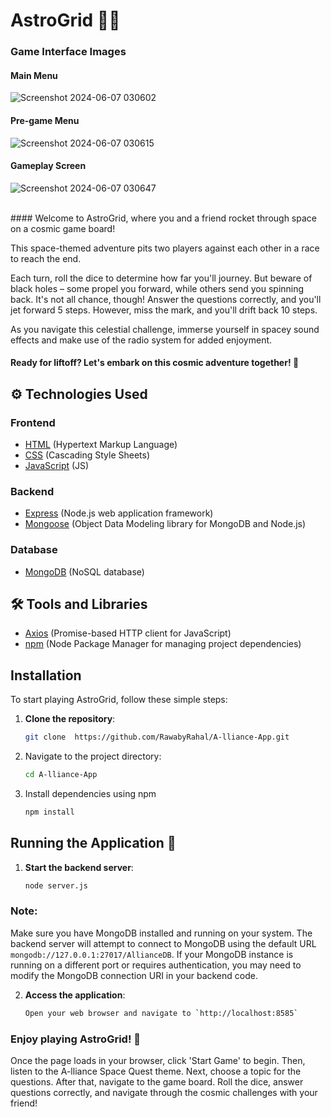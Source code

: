 # AstroGrid 🚀🌌

### Game Interface Images
#### Main Menu

![Screenshot 2024-06-07 030602](https://github.com/RawabyRahal/A-lliance-App/assets/70092095/0a0124bb-267d-4cef-8d40-2f1ff220e481)

#### Pre-game Menu

![Screenshot 2024-06-07 030615](https://github.com/RawabyRahal/A-lliance-App/assets/70092095/e786b08c-3805-4e23-911a-4b9df91d0f4c)

#### Gameplay Screen

![Screenshot 2024-06-07 030647](https://github.com/RawabyRahal/A-lliance-App/assets/70092095/b6b949d4-64e4-4edd-b8d9-846384848734)


<br>
#### Welcome to AstroGrid, where you and a friend rocket through space on a cosmic game board!

This space-themed adventure pits two players against each other in a race to reach the end.

Each turn, roll the dice to determine how far you'll journey. But beware of black holes – some propel you forward, while others send you spinning back. It's not all chance, though! Answer the questions correctly, and you'll jet forward 5 steps. However, miss the mark, and you'll drift back 10 steps.

As you navigate this celestial challenge, immerse yourself in spacey sound effects and make use of the radio system for added enjoyment.

#### Ready for liftoff? Let's embark on this cosmic adventure together! 🌠


## ⚙️ Technologies Used

### Frontend
- [HTML](https://developer.mozilla.org/en-US/docs/Web/HTML) (Hypertext Markup Language)
- [CSS](https://developer.mozilla.org/en-US/docs/Web/CSS) (Cascading Style Sheets)
- [JavaScript](https://developer.mozilla.org/en-US/docs/Web/JavaScript) (JS)

### Backend
- [Express](https://expressjs.com/) (Node.js web application framework)
- [Mongoose](https://mongoosejs.com/) (Object Data Modeling library for MongoDB and Node.js)

### Database
- [MongoDB](https://www.mongodb.com/) (NoSQL database)

## 🛠️ Tools and Libraries
- [Axios](https://axios-http.com/) (Promise-based HTTP client for JavaScript)
- [npm](https://www.npmjs.com/) (Node Package Manager for managing project dependencies)

## Installation

To start playing AstroGrid, follow these simple steps:

1. **Clone the repository**:
   
   ```bash
   git clone  https://github.com/RawabyRahal/A-lliance-App.git

2. Navigate to the project directory:
    ```bash
   cd A-lliance-App

3. Install dependencies using npm
   ```bash
   npm install

## Running the Application 🚀

1. **Start the backend server**:
   
   ```bash
   node server.js

### Note:
Make sure you have MongoDB installed and running on your system. The backend server will attempt to connect to MongoDB using the default URL `mongodb://127.0.0.1:27017/AllianceDB`. If your MongoDB instance is running on a different port or requires authentication, you may need to modify the MongoDB connection URI in your backend code.

2. **Access the application**:
 
   ```bash
   Open your web browser and navigate to `http://localhost:8585`

### Enjoy playing AstroGrid! 🌟

Once the page loads in your browser, click 'Start Game' to begin. Then, listen to the A-lliance Space Quest theme. Next, choose a topic for the questions. After that, navigate to the game board. Roll the dice, answer questions correctly, and navigate through the cosmic challenges with your friend!
